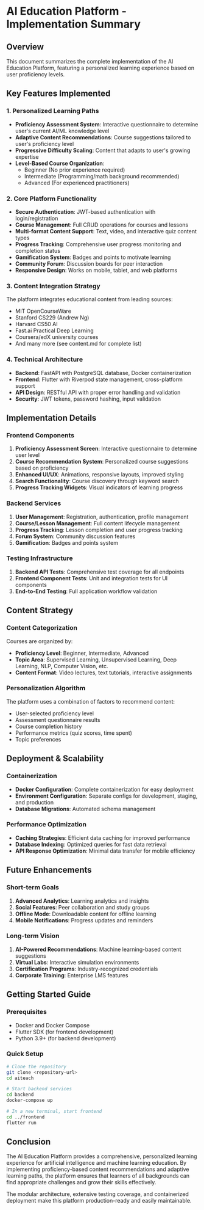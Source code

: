 # AI Education Platform - Implementation Summary

## Overview
This document summarizes the complete implementation of the AI Education Platform, featuring a personalized learning experience based on user proficiency levels.

## Key Features Implemented

### 1. Personalized Learning Paths
- **Proficiency Assessment System**: Interactive questionnaire to determine user's current AI/ML knowledge level
- **Adaptive Content Recommendations**: Course suggestions tailored to user's proficiency level
- **Progressive Difficulty Scaling**: Content that adapts to user's growing expertise
- **Level-Based Course Organization**: 
  - Beginner (No prior experience required)
  - Intermediate (Programming/math background recommended)
  - Advanced (For experienced practitioners)

### 2. Core Platform Functionality
- **Secure Authentication**: JWT-based authentication with login/registration
- **Course Management**: Full CRUD operations for courses and lessons
- **Multi-format Content Support**: Text, video, and interactive quiz content types
- **Progress Tracking**: Comprehensive user progress monitoring and completion status
- **Gamification System**: Badges and points to motivate learning
- **Community Forum**: Discussion boards for peer interaction
- **Responsive Design**: Works on mobile, tablet, and web platforms

### 3. Content Integration Strategy
The platform integrates educational content from leading sources:
- MIT OpenCourseWare
- Stanford CS229 (Andrew Ng)
- Harvard CS50 AI
- Fast.ai Practical Deep Learning
- Coursera/edX university courses
- And many more (see content.md for complete list)

### 4. Technical Architecture
- **Backend**: FastAPI with PostgreSQL database, Docker containerization
- **Frontend**: Flutter with Riverpod state management, cross-platform support
- **API Design**: RESTful API with proper error handling and validation
- **Security**: JWT tokens, password hashing, input validation

## Implementation Details

### Frontend Components
1. **Proficiency Assessment Screen**: Interactive questionnaire to determine user level
2. **Course Recommendation System**: Personalized course suggestions based on proficiency
3. **Enhanced UI/UX**: Animations, responsive layouts, improved styling
4. **Search Functionality**: Course discovery through keyword search
5. **Progress Tracking Widgets**: Visual indicators of learning progress

### Backend Services
1. **User Management**: Registration, authentication, profile management
2. **Course/Lesson Management**: Full content lifecycle management
3. **Progress Tracking**: Lesson completion and user progress tracking
4. **Forum System**: Community discussion features
5. **Gamification**: Badges and points system

### Testing Infrastructure
1. **Backend API Tests**: Comprehensive test coverage for all endpoints
2. **Frontend Component Tests**: Unit and integration tests for UI components
3. **End-to-End Testing**: Full application workflow validation

## Content Strategy

### Content Categorization
Courses are organized by:
- **Proficiency Level**: Beginner, Intermediate, Advanced
- **Topic Area**: Supervised Learning, Unsupervised Learning, Deep Learning, NLP, Computer Vision, etc.
- **Content Format**: Video lectures, text tutorials, interactive assignments

### Personalization Algorithm
The platform uses a combination of factors to recommend content:
- User-selected proficiency level
- Assessment questionnaire results
- Course completion history
- Performance metrics (quiz scores, time spent)
- Topic preferences

## Deployment & Scalability

### Containerization
- **Docker Configuration**: Complete containerization for easy deployment
- **Environment Configuration**: Separate configs for development, staging, and production
- **Database Migrations**: Automated schema management

### Performance Optimization
- **Caching Strategies**: Efficient data caching for improved performance
- **Database Indexing**: Optimized queries for fast data retrieval
- **API Response Optimization**: Minimal data transfer for mobile efficiency

## Future Enhancements

### Short-term Goals
1. **Advanced Analytics**: Learning analytics and insights
2. **Social Features**: Peer collaboration and study groups
3. **Offline Mode**: Downloadable content for offline learning
4. **Mobile Notifications**: Progress updates and reminders

### Long-term Vision
1. **AI-Powered Recommendations**: Machine learning-based content suggestions
2. **Virtual Labs**: Interactive simulation environments
3. **Certification Programs**: Industry-recognized credentials
4. **Corporate Training**: Enterprise LMS features

## Getting Started Guide

### Prerequisites
- Docker and Docker Compose
- Flutter SDK (for frontend development)
- Python 3.9+ (for backend development)

### Quick Setup
```bash
# Clone the repository
git clone <repository-url>
cd aiteach

# Start backend services
cd backend
docker-compose up

# In a new terminal, start frontend
cd ../frontend
flutter run
```

## Conclusion

The AI Education Platform provides a comprehensive, personalized learning experience for artificial intelligence and machine learning education. By implementing proficiency-based content recommendations and adaptive learning paths, the platform ensures that learners of all backgrounds can find appropriate challenges and grow their skills effectively.

The modular architecture, extensive testing coverage, and containerized deployment make this platform production-ready and easily maintainable.